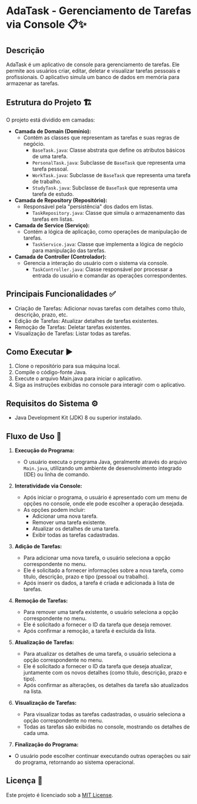 # AdaTask - Gerenciamento de Tarefas via Console 📋✨

## Descrição

AdaTask é um aplicativo de console para gerenciamento de tarefas. Ele permite aos usuários criar, editar, deletar e visualizar tarefas pessoais e profissionais. O aplicativo simula um banco de dados em memória para armazenar as tarefas.

## Estrutura do Projeto 🏗️

O projeto está dividido em camadas:

- **Camada de Domain (Domínio):**
  - Contém as classes que representam as tarefas e suas regras de negócio.
    - `BaseTask.java`: Classe abstrata que define os atributos básicos de uma tarefa.
    - `PersonalTask.java`: Subclasse de `BaseTask` que representa uma tarefa pessoal.
    - `WorkTask.java`: Subclasse de `BaseTask` que representa uma tarefa de trabalho.
    - `StudyTask.java`: Subclasse de `BaseTask` que representa uma tarefa de estudo.
- **Camada de Repository (Repositório):**
  - Responsável pela "persistência" dos dados em listas.
    - `TaskRepository.java`: Classe que simula o armazenamento das tarefas em listas.
- **Camada de Service (Serviço):**
  - Contém a lógica de aplicação, como operações de manipulação de tarefas.
    - `TaskService.java`: Classe que implementa a lógica de negócio para manipulação das tarefas.
- **Camada de Controller (Controlador):**
  - Gerencia a interação do usuário com o sistema via console.
    - `TaskController.java`: Classe responsável por processar a entrada do usuário e comandar as operações correspondentes.

## Principais Funcionalidades ✅

- Criação de Tarefas: Adicionar novas tarefas com detalhes como título, descrição, prazo, etc.
- Edição de Tarefas: Atualizar detalhes de tarefas existentes.
- Remoção de Tarefas: Deletar tarefas existentes.
- Visualização de Tarefas: Listar todas as tarefas.

## Como Executar ▶️

1. Clone o repositório para sua máquina local.
2. Compile o código-fonte Java.
3. Execute o arquivo Main.java para iniciar o aplicativo.
4. Siga as instruções exibidas no console para interagir com o aplicativo.

## Requisitos do Sistema ⚙️

- Java Development Kit (JDK) 8 ou superior instalado.

## Fluxo de Uso 🔄

1. **Execução do Programa:**
   - O usuário executa o programa Java, geralmente através do arquivo `Main.java`, utilizando um ambiente de desenvolvimento integrado (IDE) ou linha de comando.
   
2. **Interatividade via Console:**
   - Após iniciar o programa, o usuário é apresentado com um menu de opções no console, onde ele pode escolher a operação desejada.
   - As opções podem incluir:
     - Adicionar uma nova tarefa.
     - Remover uma tarefa existente.
     - Atualizar os detalhes de uma tarefa.
     - Exibir todas as tarefas cadastradas.
   
3. **Adição de Tarefas:**
   - Para adicionar uma nova tarefa, o usuário seleciona a opção correspondente no menu.
   - Ele é solicitado a fornecer informações sobre a nova tarefa, como título, descrição, prazo e tipo (pessoal ou trabalho).
   - Após inserir os dados, a tarefa é criada e adicionada à lista de tarefas.
   
4. **Remoção de Tarefas:**
   - Para remover uma tarefa existente, o usuário seleciona a opção correspondente no menu.
   - Ele é solicitado a fornecer o ID da tarefa que deseja remover.
   - Após confirmar a remoção, a tarefa é excluída da lista.
   
5. **Atualização de Tarefas:**
   - Para atualizar os detalhes de uma tarefa, o usuário seleciona a opção correspondente no menu.
   - Ele é solicitado a fornecer o ID da tarefa que deseja atualizar, juntamente com os novos detalhes (como título, descrição, prazo e tipo).
   - Após confirmar as alterações, os detalhes da tarefa são atualizados na lista.
     
6. **Visualização de Tarefas:**
   - Para visualizar todas as tarefas cadastradas, o usuário seleciona a opção correspondente no menu.
   - Todas as tarefas são exibidas no console, mostrando os detalhes de cada uma.

7. **Finalização do Programa:**
  - O usuário pode escolher continuar executando outras operações ou sair do programa, retornando ao sistema operacional.

## Licença 📝

Este projeto é licenciado sob a [MIT License](LICENSE).

